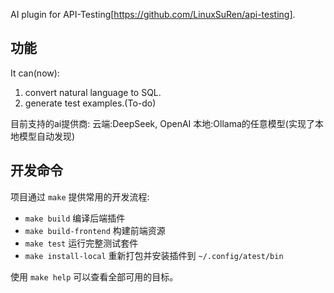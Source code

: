 AI plugin for API-Testing[https://github.com/LinuxSuRen/api-testing].

## 功能
It can(now):
1. convert natural language to SQL.
2. generate test examples.(To-do)

目前支持的ai提供商:
云端:DeepSeek, OpenAI
本地:Ollama的任意模型(实现了本地模型自动发现)

## 开发命令

项目通过 `make` 提供常用的开发流程:
- `make build` 编译后端插件
- `make build-frontend` 构建前端资源
- `make test` 运行完整测试套件
- `make install-local` 重新打包并安装插件到 `~/.config/atest/bin`

使用 `make help` 可以查看全部可用的目标。

